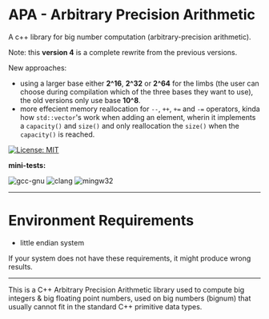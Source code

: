# APA - Arbitrary Precision Arithmetic

A c++ library for big number computation (arbitrary-precision arithmetic).

Note: this **version 4** is a complete rewrite from the previous versions.

New approaches:
- using a larger base either **2^16**, **2^32** or **2^64** for the limbs (the user can choose during compilation which of the three bases they want to use), the old versions only use base **10^8**.
- more effecient memory reallocation for ```--```, ```++```, ```+=``` and ```-=``` operators, kinda how ```std::vector```'s work when adding an element, wherin it implements a ```capacity()``` and ```size()``` and only reallocation the ```size()``` when the ```capacity()``` is reached.

<!-- ![build](https://github.com/mrdcvlsc/uint320/actions/workflows/build.yml/badge.svg) -->
[![License: MIT](https://img.shields.io/badge/License-MIT-green.svg)](https://opensource.org/licenses/MIT)

**mini-tests:**

![gcc-gnu](https://github.com/mrdcvlsc/APA/actions/workflows/gcc-gnu.yml/badge.svg)
![clang](https://github.com/mrdcvlsc/APA/actions/workflows/clang.yml/badge.svg)
![mingw32](https://github.com/mrdcvlsc/APA/actions/workflows/mingw32.yml/badge.svg)

-----

# Environment Requirements
- little endian system

If your system does not have these requirements, it might produce wrong results.

-----

This is a C++ Arbitrary Precision Arithmetic library used to compute big integers & big floating point numbers, used on big numbers (bignum) that usually cannot fit in the standard C++ primitive data types.